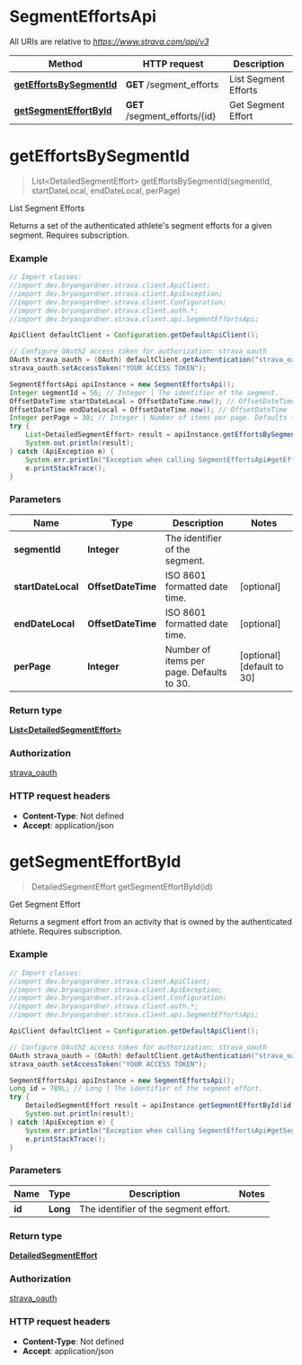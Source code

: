 # SegmentEffortsApi

All URIs are relative to *https://www.strava.com/api/v3*

Method | HTTP request | Description
------------- | ------------- | -------------
[**getEffortsBySegmentId**](SegmentEffortsApi.md#getEffortsBySegmentId) | **GET** /segment_efforts | List Segment Efforts
[**getSegmentEffortById**](SegmentEffortsApi.md#getSegmentEffortById) | **GET** /segment_efforts/{id} | Get Segment Effort


<a name="getEffortsBySegmentId"></a>
# **getEffortsBySegmentId**
> List&lt;DetailedSegmentEffort&gt; getEffortsBySegmentId(segmentId, startDateLocal, endDateLocal, perPage)

List Segment Efforts

Returns a set of the authenticated athlete&#39;s segment efforts for a given segment.  Requires subscription.

### Example
```java
// Import classes:
//import dev.bryangardner.strava.client.ApiClient;
//import dev.bryangardner.strava.client.ApiException;
//import dev.bryangardner.strava.client.Configuration;
//import dev.bryangardner.strava.client.auth.*;
//import dev.bryangardner.strava.client.api.SegmentEffortsApi;

ApiClient defaultClient = Configuration.getDefaultApiClient();

// Configure OAuth2 access token for authorization: strava_oauth
OAuth strava_oauth = (OAuth) defaultClient.getAuthentication("strava_oauth");
strava_oauth.setAccessToken("YOUR ACCESS TOKEN");

SegmentEffortsApi apiInstance = new SegmentEffortsApi();
Integer segmentId = 56; // Integer | The identifier of the segment.
OffsetDateTime startDateLocal = OffsetDateTime.now(); // OffsetDateTime | ISO 8601 formatted date time.
OffsetDateTime endDateLocal = OffsetDateTime.now(); // OffsetDateTime | ISO 8601 formatted date time.
Integer perPage = 30; // Integer | Number of items per page. Defaults to 30.
try {
    List<DetailedSegmentEffort> result = apiInstance.getEffortsBySegmentId(segmentId, startDateLocal, endDateLocal, perPage);
    System.out.println(result);
} catch (ApiException e) {
    System.err.println("Exception when calling SegmentEffortsApi#getEffortsBySegmentId");
    e.printStackTrace();
}
```

### Parameters

Name | Type | Description  | Notes
------------- | ------------- | ------------- | -------------
 **segmentId** | **Integer**| The identifier of the segment. |
 **startDateLocal** | **OffsetDateTime**| ISO 8601 formatted date time. | [optional]
 **endDateLocal** | **OffsetDateTime**| ISO 8601 formatted date time. | [optional]
 **perPage** | **Integer**| Number of items per page. Defaults to 30. | [optional] [default to 30]

### Return type

[**List&lt;DetailedSegmentEffort&gt;**](DetailedSegmentEffort.md)

### Authorization

[strava_oauth](../README.md#strava_oauth)

### HTTP request headers

 - **Content-Type**: Not defined
 - **Accept**: application/json

<a name="getSegmentEffortById"></a>
# **getSegmentEffortById**
> DetailedSegmentEffort getSegmentEffortById(id)

Get Segment Effort

Returns a segment effort from an activity that is owned by the authenticated athlete. Requires subscription.

### Example
```java
// Import classes:
//import dev.bryangardner.strava.client.ApiClient;
//import dev.bryangardner.strava.client.ApiException;
//import dev.bryangardner.strava.client.Configuration;
//import dev.bryangardner.strava.client.auth.*;
//import dev.bryangardner.strava.client.api.SegmentEffortsApi;

ApiClient defaultClient = Configuration.getDefaultApiClient();

// Configure OAuth2 access token for authorization: strava_oauth
OAuth strava_oauth = (OAuth) defaultClient.getAuthentication("strava_oauth");
strava_oauth.setAccessToken("YOUR ACCESS TOKEN");

SegmentEffortsApi apiInstance = new SegmentEffortsApi();
Long id = 789L; // Long | The identifier of the segment effort.
try {
    DetailedSegmentEffort result = apiInstance.getSegmentEffortById(id);
    System.out.println(result);
} catch (ApiException e) {
    System.err.println("Exception when calling SegmentEffortsApi#getSegmentEffortById");
    e.printStackTrace();
}
```

### Parameters

Name | Type | Description  | Notes
------------- | ------------- | ------------- | -------------
 **id** | **Long**| The identifier of the segment effort. |

### Return type

[**DetailedSegmentEffort**](DetailedSegmentEffort.md)

### Authorization

[strava_oauth](../README.md#strava_oauth)

### HTTP request headers

 - **Content-Type**: Not defined
 - **Accept**: application/json

